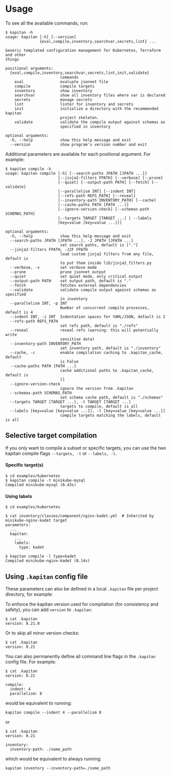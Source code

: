 # Usage

To see all the available commands, run:

```
$ kapitan -h
usage: kapitan [-h] [--version]
               {eval,compile,inventory,searchvar,secrets,lint} ...

Generic templated configuration management for Kubernetes, Terraform and other
things

positional arguments:
  {eval,compile,inventory,searchvar,secrets,lint,init,validate}
                        commands
    eval                evaluate jsonnet file
    compile             compile targets
    inventory           show inventory
    searchvar           show all inventory files where var is declared
    secrets             manage secrets
    lint                linter for inventory and secrets
    init                initialize a directory with the recommended kapitan
                        project skeleton.
    validate            validate the compile output against schemas as
                        specified in inventory

optional arguments:
  -h, --help            show this help message and exit
  --version             show program's version number and exit

```

Additional parameters are available for each positional argument. For example:

```
$ kapitan compile -h
usage: kapitan compile [-h] [--search-paths JPATH [JPATH ...]]
                       [--jinja2-filters FPATH] [--verbose] [--prune]
                       [--quiet] [--output-path PATH] [--fetch] [--validate]
                       [--parallelism INT] [--indent INT]
                       [--refs-path REFS_PATH] [--reveal]
                       [--inventory-path INVENTORY_PATH] [--cache]
                       [--cache-paths PATH [PATH ...]]
                       [--ignore-version-check] [--schemas-path SCHEMAS_PATH]
                       [--targets TARGET [TARGET ...] | --labels
                       [key=value [key=value ...]]]

optional arguments:
  -h, --help            show this help message and exit
  --search-paths JPATH [JPATH ...], -J JPATH [JPATH ...]
                        set search paths, default is ["."]
  --jinja2-filters FPATH, -J2F FPATH
                        load custom jinja2 filters from any file, default is
                        to put them inside lib/jinja2_filters.py
  --verbose, -v         set verbose mode
  --prune               prune jsonnet output
  --quiet               set quiet mode, only critical output
  --output-path PATH    set output path, default is "."
  --fetch               fetches external dependencies
  --validate            validate compile output against schemas as specified
                        in inventory
  --parallelism INT, -p INT
                        Number of concurrent compile processes, default is 4
  --indent INT, -i INT  Indentation spaces for YAML/JSON, default is 2
  --refs-path REFS_PATH
                        set refs path, default is "./refs"
  --reveal              reveal refs (warning: this will potentially write
                        sensitive data)
  --inventory-path INVENTORY_PATH
                        set inventory path, default is "./inventory"
  --cache, -c           enable compilation caching to .kapitan_cache, default
                        is False
  --cache-paths PATH [PATH ...]
                        cache additional paths to .kapitan_cache, default is
                        []
  --ignore-version-check
                        ignore the version from .kapitan
  --schemas-path SCHEMAS_PATH
                        set schema cache path, default is "./schemas"
  --targets TARGET [TARGET ...], -t TARGET [TARGET ...]
                        targets to compile, default is all
  --labels [key=value [key=value ...]], -l [key=value [key=value ...]]
                        compile targets matching the labels, default is all
```

## Selective target compilation

If you only want to compile a subset or specific targets, you can use the two kapitan compile flags `--targets, -t` or `--labels, -l`.

#### Specific target(s)

```
$ cd examples/kubernetes
$ kapitan compile -t minikube-mysql
Compiled minikube-mysql (0.43s)
```

#### Using labels

```
$ cd examples/kubernetes

$ cat inventory/classes/component/nginx-kadet.yml  # Inherited by minikube-nginx-kadet target
parameters:
  ...
  kapitan:
    ...
    labels:
      type: kadet

$ kapitan compile -l type=kadet
Compiled minikube-nginx-kadet (0.14s)
```

## Using `.kapitan` config file

These parameters can also be defined in a local `.kapitan` file per project directory, for example:


To enforce the kapitan version used for compilation (for consistency and safety), you can add `version` to `.kapitan`:

```
$ cat .kapitan
version: 0.21.0
```

Or to skip all minor version checks:

```
$ cat .kapitan
version: 0.21
```

You can also permanently define all command line flags in the `.kapitan` config file. For example:

```
$ cat .kapitan
version: 0.21

compile:
  indent: 4
  parallelism: 8
```

would be equivalent to running:

```
kapitan compile --indent 4 --parallelism 8
```

or

```
$ cat .kapitan
version: 0.21

inventory:
  inventory-path: ./some_path
```

which would be equivalent to always running:

```
kapitan inventory --inventory-path=./some_path
```
